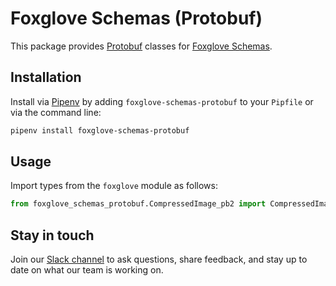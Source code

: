 # Foxglove Schemas (Protobuf)

This package provides [Protobuf](https://developers.google.com/protocol-buffers/) classes for [Foxglove Schemas](https://foxglove.dev/docs/studio/messages/introduction).

## Installation

Install via [Pipenv](https://pipenv.pypa.io/en/latest/) by adding `foxglove-schemas-protobuf` to your `Pipfile` or via the command line:

```bash
pipenv install foxglove-schemas-protobuf
```

## Usage

Import types from the `foxglove` module as follows:

```py
from foxglove_schemas_protobuf.CompressedImage_pb2 import CompressedImage
```

## Stay in touch

Join our [Slack channel](https://foxglove.dev/join-slack) to ask questions, share feedback, and stay up to date on what our team is working on.
